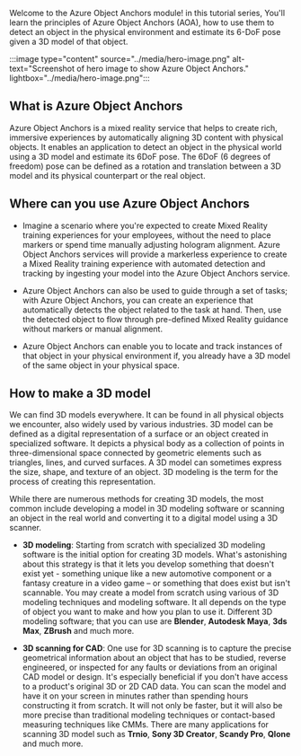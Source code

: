 Welcome to the Azure Object Anchors module! in this tutorial series, You'll learn the principles of Azure Object Anchors (AOA), how to use them to detect an object in the physical environment and estimate its 6-DoF pose given a 3D model of that object.

:::image type="content" source="../media/hero-image.png" alt-text="Screenshot of hero image to show Azure Object Anchors." lightbox="../media/hero-image.png":::

## What is Azure Object Anchors

Azure Object Anchors is a mixed reality service that helps to create rich, immersive experiences by automatically aligning 3D content with physical objects. It enables an
application to detect an object in the physical world using a 3D model and estimate its 6DoF pose. The 6DoF (6 degrees of freedom) pose can be defined as a rotation and translation
between a 3D model and its physical counterpart or the real object.

## Where can you use Azure Object Anchors

* Imagine a scenario where you're expected to create Mixed Reality training experiences for your employees, without the need to place markers or spend time manually adjusting hologram alignment. Azure Object Anchors services will provide a markerless experience to create a Mixed Reality training experience with automated detection and tracking by ingesting your model into the Azure Object Anchors service.

* Azure Object Anchors can also be used to guide through a set of tasks; with Azure Object Anchors, you can create an experience that automatically detects the object related to the task at hand. Then, use the detected object to flow through pre-defined Mixed Reality guidance without markers or manual alignment.

* Azure Object Anchors can enable you to locate and track instances of that object in your physical environment if, you already have a 3D model of the same object in your physical space.

## How to make a 3D model

We can find 3D models everywhere. It can be found in all physical objects we encounter, also widely used by various industries. 3D model can be defined as a digital representation of a surface or an object created in specialized software. It depicts a physical body as a collection of points in three-dimensional space connected by geometric elements such as triangles, lines, and curved surfaces. A 3D model can sometimes express the size, shape, and texture of an object. 3D modeling is the term for the process of creating this representation.

While there are numerous methods for creating 3D models, the most common include developing a model in 3D modeling software or scanning an object in the real world and converting it to a digital model using a 3D scanner.

* **3D modeling**: Starting from scratch with specialized 3D modeling software is the initial option for creating 3D models. What's astonishing about this strategy is that it lets you develop something that doesn't exist yet - something unique like a new automotive component or a fantasy creature in a video game – or something that does exist but isn't scannable. You may create a model from scratch using various of 3D modeling techniques and modeling software. It all depends on the type of object you want to make and how you plan to use it.
Different 3D modeling software; that you can use are **Blender**, **Autodesk Maya**, **3ds Max**, **ZBrush** and much more.

* **3D scanning for CAD**: One use for 3D scanning is to capture the precise geometrical information about an object that has to be studied, reverse engineered, or inspected for any faults or deviations from an original CAD model or design. It's especially beneficial if you don't have access to a product's original 3D or 2D CAD data. You can scan the model and have it on your screen in minutes rather than spending hours constructing it from scratch. It will not only be faster, but it will also be more precise than traditional modeling techniques or contact-based measuring techniques like CMMs. There are many applications for scanning 3D model such as **Trnio**, **Sony 3D Creator**, **Scandy Pro**, **Qlone** and much more.
